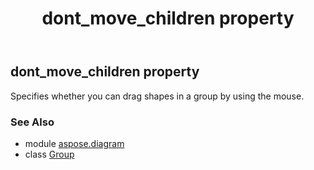 ﻿---
title: dont_move_children property
second_title: Aspose.Diagram for Python via .NET API References
description: 
type: docs
weight: 40
url: /python-net/aspose.diagram/group/dont_move_children/
is_root: false
---

## dont_move_children property


Specifies whether you can drag shapes in a group by using the mouse.

### See Also
* module [aspose.diagram](../../)
* class [Group](/diagram/python-net/aspose.diagram/group)
